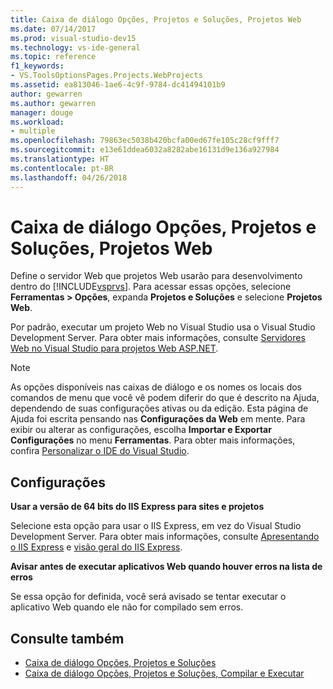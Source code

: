 ```yaml
---
title: Caixa de diálogo Opções, Projetos e Soluções, Projetos Web
ms.date: 07/14/2017
ms.prod: visual-studio-dev15
ms.technology: vs-ide-general
ms.topic: reference
f1_keywords:
- VS.ToolsOptionsPages.Projects.WebProjects
ms.assetid: ea813046-1ae6-4c9f-9784-dc41494101b9
author: gewarren
ms.author: gewarren
manager: douge
ms.workload:
- multiple
ms.openlocfilehash: 79863ec5038b420bcfa00ed67fe105c28cf9fff7
ms.sourcegitcommit: e13e61ddea6032a8282abe16131d9e136a927984
ms.translationtype: HT
ms.contentlocale: pt-BR
ms.lasthandoff: 04/26/2018
---
```

# <a name="options-dialog-box-projects-and-solutions-web-projects"></a>Caixa de diálogo Opções, Projetos e Soluções, Projetos Web

Define o servidor Web que projetos Web usarão para desenvolvimento dentro do [!INCLUDE[vsprvs](../../code-quality/includes/vsprvs_md.md)]. Para acessar essas opções, selecione **Ferramentas > Opções**, expanda **Projetos e Soluções** e selecione **Projetos Web**.

Por padrão, executar um projeto Web no Visual Studio usa o Visual Studio Development Server. Para obter mais informações, consulte [Servidores Web no Visual Studio para projetos Web ASP.NET](http://msdn.microsoft.com/31d4f588-df59-4b7e-b9ea-e1f2dd204328).

> [!NOTE]
> As opções disponíveis nas caixas de diálogo e os nomes os locais dos comandos de menu que você vê podem diferir do que é descrito na Ajuda, dependendo de suas configurações ativas ou da edição. Esta página de Ajuda foi escrita pensando nas **Configurações da Web** em mente. Para exibir ou alterar as configurações, escolha **Importar e Exportar Configurações** no menu **Ferramentas**. Para obter mais informações, confira [Personalizar o IDE do Visual Studio](../../ide/personalizing-the-visual-studio-ide.md).


## <a name="settings"></a>Configurações

**Usar a versão de 64 bits do IIS Express para sites e projetos**

Selecione esta opção para usar o IIS Express, em vez do Visual Studio Development Server. Para obter mais informações, consulte [Apresentando o IIS Express](http://go.microsoft.com/?linkid=9747914) e [visão geral do IIS Express](http://go.microsoft.com/?linkid=9747915).

**Avisar antes de executar aplicativos Web quando houver erros na lista de erros**

Se essa opção for definida, você será avisado se tentar executar o aplicativo Web quando ele não for compilado sem erros.

## <a name="see-also"></a>Consulte também

- [Caixa de diálogo Opções, Projetos e Soluções](projects-and-solutions-options-dialog-box.md)
- [Caixa de diálogo Opções, Projetos e Soluções, Compilar e Executar](options-dialog-box-projects-and-solutions-web-projects.md)